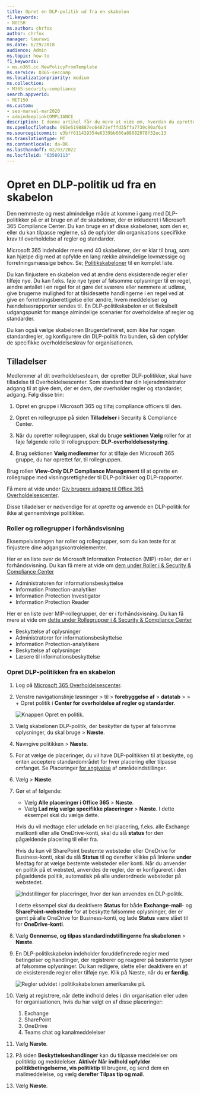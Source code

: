 ```yaml
---
title: Opret en DLP-politik ud fra en skabelon
f1.keywords:
- NOCSH
ms.author: chrfox
author: chrfox
manager: laurawi
ms.date: 6/29/2018
audience: Admin
ms.topic: how-to
f1_keywords:
- ms.o365.cc.NewPolicyFromTemplate
ms.service: O365-seccomp
ms.localizationpriority: medium
ms.collection:
- M365-security-compliance
search.appverid:
- MET150
ms.custom:
- seo-marvel-mar2020
- admindeeplinkCOMPLIANCE
description: I denne artikel får du mere at vide om, hvordan du opretter DLP-politikker ved hjælp af en af de skabeloner, der er inkluderet Office 365.
ms.openlocfilehash: 965e5198887ec64072efffd35ffa7739c90af6a4
ms.sourcegitcommit: e3bff611439354e6339bb666a88682078f32ec13
ms.translationtype: MT
ms.contentlocale: da-DK
ms.lasthandoff: 02/03/2022
ms.locfileid: "63589113"
---
```

# <a name="create-a-dlp-policy-from-a-template"></a>Opret en DLP-politik ud fra en skabelon

Den nemmeste og mest almindelige måde at komme i gang med DLP-politikker på er at bruge en af de skabeloner, der er inkluderet i Microsoft 365 Compliance Center. Du kan bruge en af disse skabeloner, som den er, eller du kan tilpasse reglerne, så de opfylder din organisations specifikke krav til overholdelse af regler og standarder.

Microsoft 365 indeholder mere end 40 skabeloner, der er klar til brug, som kan hjælpe dig med at opfylde en lang række almindelige lovmæssige og forretningsmæssige behov. Se; [Politikskabeloner](dlp-policy-reference.md#policy-templates) til en komplet liste. 

Du kan finjustere en skabelon ved at ændre dens eksisterende regler eller tilføje nye. Du kan f.eks. føje nye typer af følsomme oplysninger til en regel, ændre antallet i en regel for at gøre det sværere eller nemmere at udløse, give brugerne mulighed for at tilsidesætte handlingerne i en regel ved at give en forretningsberettigelse eller ændre, hvem meddelelser og hændelsesrapporter sendes til. En DLP-politikskabelon er et fleksibelt udgangspunkt for mange almindelige scenarier for overholdelse af regler og standarder.

Du kan også vælge skabelonen Brugerdefineret, som ikke har nogen standardregler, og konfigurere din DLP-politik fra bunden, så den opfylder de specifikke overholdelseskrav for organisationen.

## <a name="permissions"></a>Tilladelser

Medlemmer af dit overholdelsesteam, der opretter DLP-politikker, skal have tilladelse til Overholdelsescenter. Som standard har din lejeradministrator adgang til at give dem, der er dem, der overholder regler og standarder, adgang. Følg disse trin:
  
1. Opret en gruppe i Microsoft 365 og tilføj compliance officers til den.
    
2. Opret en rollegruppe på siden **Tilladelser i** Security &amp; Compliance Center. 

3. Når du opretter rollegruppen, skal du bruge **sektionen Vælg** roller for at føje følgende rolle til rollegruppen: **DLP-overholdelsesstyring**.
    
4. Brug sektionen **Vælg medlemmer** for at tilføje den Microsoft 365 gruppe, du har oprettet før, til rollegruppen.

Brug rollen **View-Only DLP Compliance Management** til at oprette en rollegruppe med visningsrettigheder til DLP-politikker og DLP-rapporter.

Få mere at vide under [Giv brugere adgang til Office 365 Overholdelsescenter](../security/office-365-security/grant-access-to-the-security-and-compliance-center.md).
  
Disse tilladelser er nødvendige for at oprette og anvende en DLP-politik for ikke at gennemtvinge politikker.

### <a name="roles-and-role-groups-in-preview"></a>Roller og rollegrupper i forhåndsvisning

Eksempelvisningen har roller og rollegrupper, som du kan teste for at finjustere dine adgangskontrolelementer.

Her er en liste over de Microsoft Information Protection (MIP)-roller, der er i forhåndsvisning. Du kan få mere at vide om [dem under Roller i & Security & Compliance Center](../security/office-365-security/permissions-in-the-security-and-compliance-center.md#roles-in-the-security--compliance-center)

- Administratoren for informationsbeskyttelse
- Information Protection-analytiker
- Information Protection Investigator
- Information Protection Reader

Her er en liste over MIP-rollegrupper, der er i forhåndsvisning. Du kan få mere at vide om [dette under Rollegrupper i & Security & Compliance Center](../security/office-365-security/permissions-in-the-security-and-compliance-center.md#role-groups-in-the-security--compliance-center)

- Beskyttelse af oplysninger
- Administratorer for informationsbeskyttelse
- Information Protection-analytikere
- Beskyttelse af oplysninger
- Læsere til informationsbeskyttelse

### <a name="create-the-dlp-policy-from-a-template"></a>Opret DLP-politikken fra en skabelon

1. Log på <a href="https://go.microsoft.com/fwlink/p/?linkid=2077149" target="_blank">Microsoft 365 Overholdelsescenter</a>.

2. Venstre navigationslinje løsninger \> til \> **forebyggelse af** \> **datatab** \>  \> + Opret politik i **Center for overholdelse af regler og standarder**.

    ![Knappen Opret en politik.](../media/b1e48a08-92e2-47ca-abdc-4341694ddc7c.png)
          
3. Vælg skabelonen DLP-politik, der beskytter de typer af følsomme oplysninger, du skal bruge \> **Næste**.

4. Navngive politikken \> **Næste**.
 
<!--In this example, you'll select **Privacy** \> **U.S. Personally Identifiable Information (PII) Data** because it already includes most of the types of sensitive information that you want to protect - you'll add a couple later.

    When you select a template, you can read the description on the right to learn what types of sensitive information the template protects.

    ![Page for choosing a DLP policy template.](../media/775266f6-ad87-4080-8d7c-97f2e7403b30.png)-->

5. For at vælge de placeringer, du vil have DLP-politikken til at beskytte, og enten acceptere standardområdet for hver placering eller tilpasse omfanget. Se Placeringer [for angivelse](dlp-policy-reference.md#locations) af områdeindstillinger.

6. Vælg \> **Næste**.
 
1. Gør et af følgende:

   - Vælg **Alle placeringer i Office 365** \> **Næste**.
   - Vælg **Lad mig vælge specifikke placeringer** \> **Næste**. I dette eksempel skal du vælge dette.

   Hvis du vil medtage eller udelade en hel placering, f.eks. alle Exchange mailkonti eller alle OneDrive-konti, skal du slå **status** for den pågældende placering til eller fra.

   Hvis du kun vil SharePoint bestemte websteder eller OneDrive for Business-konti, skal du slå **Status** til og derefter klikke på linkene **under** Medtag for at vælge bestemte websteder eller konti. Når du anvender en politik på et websted, anvendes de regler, der er konfigureret i den pågældende politik, automatisk på alle underordnede websteder på webstedet.

   ![Indstillinger for placeringer, hvor der kan anvendes en DLP-politik.](../media/all-locations.png)

   I dette eksempel skal du deaktivere **Status** for både **Exchange-mail**- og **SharePoint-websteder** for at beskytte følsomme oplysninger, der er gemt på alle OneDrive for Business-konti, og lade **Status** være slået til for **OneDrive-konti**.

7. Vælg **Gennemse, og tilpas standardindstillingerne fra skabelonen** \> **Næste**.

8. En DLP-politikskabelon indeholder foruddefinerede regler med betingelser og handlinger, der registrerer og reagerer på bestemte typer af følsomme oplysninger. Du kan redigere, slette eller deaktivere en af de eksisterende regler eller tilføje nye. Klik på Næste, når du **er færdig**.

    ![Regler udvidet i politikskabelonen amerikanske pii.](../media/3bc9f1b6-f8ad-4334-863a-24448bb87687.png)

9. Vælg at registrere, når dette indhold deles i din organisation eller uden for organisationen, hvis du har valgt en af disse placeringer:
    1. Exchange
    1. SharePoint
    1. OneDrive
    1. Teams chat og kanalmeddelelser 

10. Vælg **Næste**.

11. På siden **Beskyttelseshandlinger** kan du tilpasse meddelelser om politiktip og meddelelser. **Aktivér Når indhold opfylder politikbetingelserne, vis politiktip** til brugere, og send dem en mailmeddelelse, og vælg **derefter Tilpas tip og mail**.
12. Vælg **Næste**.


<!--    In this example, the U.S. PII Data template includes two predefined rules:

   - **Low volume of content detected U.S. PII** This rule looks for files containing between 1 and 10 occurrences of each of three types of sensitive information (ITIN, SSN, and U.S. passport numbers), where the files are shared with people outside the organization. If found, the rule sends an email notification to the primary site collection administrator, document owner, and person who last modified the document.

   - **High volume of content detected U.S. PII** This rule looks for files containing 10 or more occurrences of each of the same three sensitive information types, where the files are shared with people outside the organization. If found, this action also sends an email notification, plus it restricts access to the file. For content in a OneDrive for Business account, this means that permissions for the document are restricted for everyone except the primary site collection administrator, document owner, and person who last modified the document.

    To meet your organization's specific requirements, you may want to make the rules easier to trigger, so that a single occurrence of sensitive information is enough to block access for external users. After looking at these rules, you understand that you don't need low and high count rules—you need only a single rule that blocks access if any occurrence of sensitive information is found.

    So you expand the rule named **Low volume of content detected U.S. PII** \> **Delete rule**.

    ![Delete rule button.](../media/bc36f7d2-0fae-4af1-92e8-95ba51077b12.png)

9. Now, in this example, you need to add two sensitive information types (U.S. bank account numbers and U.S. driver's license numbers), allow people to override a rule, and change the count to any occurrence. You can do all of this by editing one rule, so select **High volume of content detected U.S. PII** \> **Edit rule**.

    ![Edit rule button.](../media/eaf54067-4945-4c98-8dd6-fb2c5d6de075.png)

10. To add a sensitive information type, in the **Conditions** section \> **Add or change types**. Then, under **Add or change types** \> choose **Add** \> select **U.S. Bank Account Number** and **U.S. Driver's License Number** \> **Add** \> **Done**.

    ![Option to Add or change types.](../media/c6c3ae86-f7db-40a8-a6e4-db11692024be.png)

    ![Add or change types pane.](../media/fdbb96af-b914-4a6c-a97b-bbd014689965.png)

11. To change the count (the number of instances of sensitive information required to trigger the rule), under **Instance count** \> choose the **min** value for each type \> enter 1. The minimum count cannot be empty. The maximum count can be empty; an empty **max** value convert to **any**.

    When finished, the min count for all of the sensitive information types should be **1** and the max count should be **any**. In other words, any occurrence of this type of sensitive information will satisfy this condition.

    ![Instance counts for sensitive information types.](../media/5c6e08cb-59a9-4558-b54b-d899836d4737.png)

12. For the final customization, you don't want your DLP policies to block people from doing their work when they have a valid business justification or encounter a false positive, so you want the user notification to include options to override the blocking action.

    In the **User notifications** section, you can see that email notifications and policy tips are turned on by default for this rule in the template.

    In the **User overrides** section, you can see that overrides for a business justification are turned on, but overrides to report false positives are not. Choose **Override the rule automatically if they report it as a false positive**.

    ![User notifications section and User overrides section.](../media/62720e7a-a939-4c03-b414-67748f3d64a0.png)

13. At the top of the rule editor, change the name of this rule from the default **High volume of content detected U.S. PII** to **Any content detected with U.S. PII** because it's now triggered by any occurrence of its sensitive information types.

14. At the bottom of the rule editor \> **Save**.

15. Review the conditions and actions for this rule \> **Next**.

    On the right, notice the **Status** switch for the rule. If you turn off an entire policy, all rules contained in the policy are also turned off. However, here you can turn off a specific rule without turning off the entire policy. This can be useful when you need to investigate a rule that is generating a large number of false positives.

16. On the next page, read and understand the following, and then choose whether to turn on the rule or test it out first \> **Next**.

     Before you create your DLP policies, you should consider rolling them out gradually to assess their impact and test their effectiveness before you fully enforce them. For example, you don't want a new DLP policy to unintentionally block access to thousands of documents that people require to get their work done.

    If you're creating DLP policies with a large potential impact, we recommend following this sequence:

17. Start in test mode without Policy Tips and then use the DLP reports to assess the impact. You can use DLP reports to view the number, location, type, and severity of policy matches. Based on the results, you can fine tune the rules as needed. In test mode, DLP policies will not impact the productivity of people working in your organization.

18. Move to Test mode with notifications and Policy Tips so that you can begin to teach users about your compliance policies and prepare them for the rules that are going to be applied. At this stage, you can also ask users to report false positives so that you can further refine the rules.

19. Turn on the policies so that the rules are enforced and the content's protected. Continue to monitor the DLP reports and any incident reports or notifications to make sure that the results are what you intend.

    ![Options for using test mode and turning on policy.](../media/49fafaac-c6cb-41de-99c4-c43c3e380c3a.png)

20. Review your settings for this policy \> choose **Create**.

After you create and turn on a DLP policy, it's deployed to any content sources that it includes, such as SharePoint Online sites or OneDrive for Business accounts, where the policy begins automatically enforcing its rules on that content.


## Example: Identify sensitive information across all OneDrive for Business sites and restrict access for people outside your organization

OneDrive for Business accounts make it easy for people across your organization to collaborate and share documents. But a common concern for compliance officers is that sensitive information stored in OneDrive for Business accounts may be inadvertently shared with people outside your organization. A DLP policy can help mitigate this risk.

In this example, you'll create a DLP policy that identifies U.S. PII data, which includes Individual Taxpayer Identification Numbers (ITIN), Social Security Numbers, and U.S. passport numbers. You'll get started by using a template, and then you'll modify the template to meet your organization's compliance requirements—specifically, you'll:

- Add a couple of types of sensitive information—U.S. bank account numbers and U.S. driver's license numbers—so that the DLP policy protects even more of your sensitive data.

- Make the policy more sensitive, so that a single occurrence of sensitive information is enough to restrict access for external users.

- Allow users to override the actions by providing a business justification or reporting a false positive. This way, your DLP policy won't prevent people in your organization from getting their work done, provided they have a valid business reason for sharing the sensitive information.


## View the status of a DLP policy

At any time, you can view the status of your DLP policies on the **Policy** page in the **Data loss prevention** section of the Security &amp; Compliance Center. Here you can find important information, such as whether a policy was successfully enabled or disabled, or whether the policy is in test mode.

Here are the different statuses and what they mean.

<br>

****

|Status|Explanation|
|---|---|
|**Turning on…**|The policy is being deployed to the content sources that it includes. The policy is not yet enforced on all sources.|
|**Testing, with notifications**|The policy is in test mode. The actions in a rule are not applied, but policy matches are collected and can be viewed by using the DLP reports. Notifications about policy matches are sent to the specified recipients.|
|**Testing, without notifications**|The policy is in test mode. The actions in a rule are not applied, but policy matches are collected and can be viewed by using the DLP reports. Notifications about policy matches are not sent to the specified recipients.|
|**On**|The policy is active and enforced. The policy was successfully deployed to all its content sources.|
|**Turning off...**|The policy is being removed from the content sources that it includes. The policy may still be active and enforced on some sources. Turning off a policy may take up to 45 minutes.|
|**Off**|The policy is not active and not enforced. The settings for the policy (sources, keywords, duration, etc) are saved.|
|**Deleting...**|The policy is in the process of being deleted. The policy is not active and not enforced. It normally takes an hour for a policy to delete.|
|

## Turn off a DLP policy

You can edit or turn off a DLP policy at any time. Turning off a policy disables all of the rules in the policy.

To edit or turn off a DLP policy, on the **Policy** page \> select the policy \> **Edit policy**.

![Edit policy button.](../media/ce319e92-0519-44fe-9507-45a409eaefe4.png)

In addition, you can turn off each rule individually by editing the policy and then toggling off the **Status** of that rule, as described above.

## More information

- [Learn about data loss prevention](dlp-learn-about-dlp.md)
- [Send notifications and show policy tips for DLP policies](use-notifications-and-policy-tips.md)
- [Create a DLP policy to protect documents with FCI or other properties](protect-documents-that-have-fci-or-other-properties.md)
- [What the DLP policy templates include](what-the-dlp-policy-templates-include.md)
- [Sensitive information type entity definitions](sensitive-information-type-entity-definitions.md)

